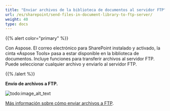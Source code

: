 ```yaml
---
title: "Enviar archivos de la biblioteca de documentos al servidor FTP"
url: /es/sharepoint/send-files-in-document-library-to-ftp-server/
weight: 40
type: docs
---
```



{{% alert color="primary" %}}

Con Aspose. El correo electrónico para SharePoint instalado y activado, la cinta «Aspose Tools» pasa a estar disponible en la biblioteca de documentos. Incluye funciones para transferir archivos al servidor FTP. Puede seleccionar cualquier archivo y enviarlo al servidor FTP.

{{% /alert %}}

**Envío de archivos a FTP.**

![todo:image_alt_text](send-files-in-document-library-to-ftp-server_1.png)


[Más información sobre cómo enviar archivos a FTP](/email/sharepoint/send-selected-files-to-ftp-server/).
